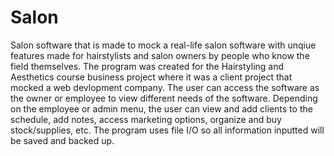 # Salon
Salon software that is made to mock a real-life salon software with unqiue features made for hairstylists and salon owners by people who know the field themselves. The program was created for the Hairstyling and Aesthetics course business project where it was a client project that mocked a web devlopment company. The user can access the software as the owner or employee to view different needs of the software. Depending on the employee or admin menu, the user can view and add clients to the schedule, add notes, access marketing options, organize and buy stock/supplies, etc. The program uses file I/O so all information inputted will be saved and backed up.
